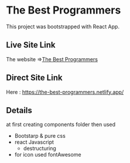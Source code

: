 # The Best Programmers

This project was bootstrapped with React App.

## Live Site Link

The website =>[The Best Programmers](https://the-best-programmers.netlify.app/)

## Direct Site Link

Here : https://the-best-programmers.netlify.app/

## Details

at first creating components folder then used
- Bootstarp & pure css
- react Javascript 
    + destructuring
- for icon used fontAwesome

